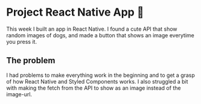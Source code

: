 # Project React Native App 📱

This week I built an app in React Native. I found a cute API that show random images of dogs, and made a button that shows an image everytime you press it. 

## The problem

I had problems to make everything work in the beginning and to get a grasp of how React Native and Styled Components works. I also struggled a bit with making the fetch from the API to show as an image instead of the image-url.

